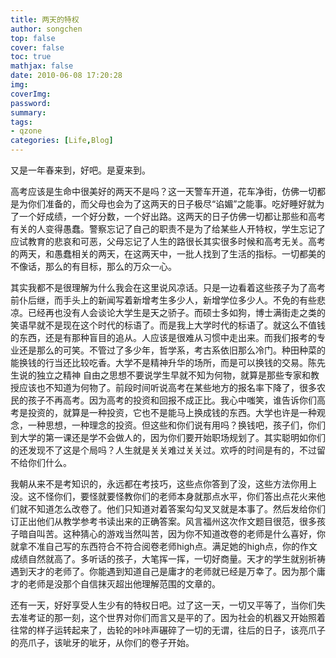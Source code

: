 ```yaml
---
title: 两天的特权
author: songchen
top: false
cover: false
toc: true
mathjax: false
date: 2010-06-08 17:20:28
img:
coverImg:
password:
summary:
tags:
- qzone
categories: [Life,Blog]
---
```

又是一年春来到，好吧。是夏来到。

高考应该是生命中很美好的两天不是吗？这一天警车开道，花车净街，仿佛一切都是为你们准备的，而父母也会为了这两天的日子极尽“谄媚”之能事。吃好睡好就为了一个好成绩，一个好分数，一个好出路。这两天的日子仿佛一切都让那些和高考有关的人变得愚蠢。警察忘记了自己的职责不是为了给某些人开特权，学生忘记了应试教育的悲哀和可恶，父母忘记了人生的路很长其实很多时候和高考无关。高考的两天，和愚蠢相关的两天，在这两天中，一批人找到了生活的指标。一切都美的不像话，那么的有目标，那么的万众一心。

其实我都不是很理解为什么我会在这里说风凉话。只是一边看着这些孩子为了高考前仆后继，而手头上的新闻写着新增考生多少人，新增学位多少人。不免的有些悲凉。已经再也没有人会谈论大学生是天之骄子。而硕士多如狗，博士满街走之类的笑语早就不是现在这个时代的标语了。而是我上大学时代的标语了。就这么不值钱的东西，还是有那种盲目的追从。人应该是很难从习惯中走出来。而我们报考的专业还是那么的可笑。不管过了多少年，哲学系，考古系依旧那么冷门。种田种菜的能换钱的行当还比较吃香。大学不是精神升华的场所，而是可以换钱的交易。陈先生说的独立之精神 自由之思想不要说学生早就不知为何物，就算是那些专家和教授应该也不知道为何物了。前段时间听说高考在某些地方的报名率下降了，很多农民的孩子不再高考。因为高考的投资和回报不成正比。我心中嗤笑，谁告诉你们高考是投资的，就算是一种投资，它也不是能马上换成钱的东西。大学也许是一种观念，一种思想，一种理念的投资。但这些和你们说有用吗？换钱吧，孩子们，你们到大学的第一课还是学不会做人的，因为你们要开始职场规划了。其实聪明如你们的还发现不了这是个局吗？人生就是关关难过关关过。欢呼的时间是有的，不过留不给你们什么。

我朝从来不是考知识的，永远都在考技巧，这些点你答到了没，这些方法你用上没。这不怪你们，要怪就要怪教你们的老师本身就那点水平，你们答出点花火来他们就不知道怎么改卷了。他们只知道对着答案勾勾叉叉就是本事了。然后发给你们订正出他们从教学参考书读出来的正确答案。风言福州这次作文题目很范，很多孩子暗自叫苦。这种猜心的游戏当然叫苦，因为你不知道改卷的老师是什么喜好，你就拿不准自己写的东西符合不符合阅卷老师high点。满足她的high点，你的作文成绩自然就高了。多听话的孩子，大笔挥一挥，一切好商量。天才的学生就别祈祷遇到天才的老师了。你能遇到知道自己是庸才的老师就已经是万幸了。因为那个庸才的老师是没那个自信抹灭超出他理解范围的文章的。

还有一天，好好享受人生少有的特权日吧。过了这一天，一切又平等了，当你们失去准考证的那一刻，这个世界对你们而言又是平的了。因为社会的机器又开始照着往常的样子运转起来了，齿轮的咔咔声碾碎了一切的无谓，往后的日子，该亮爪子的亮爪子，该呲牙的呲牙，从你们的卷子开始。